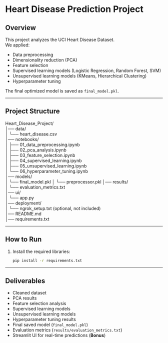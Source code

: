 # Heart Disease Prediction Project

## Overview
This project analyzes the UCI Heart Disease Dataset.  
We applied:
- Data preprocessing
- Dimensionality reduction (PCA)
- Feature selection
- Supervised learning models (Logistic Regression, Random Forest, SVM)
- Unsupervised learning models (KMeans, Hierarchical Clustering)
- Hyperparameter tuning

The final optimized model is saved as `final_model.pkl`.

---

## Project Structure
Heart_Disease_Project/  
│── data/  
│   └── heart_disease.csv  
│── notebooks/  
│   ├── 01_data_preprocessing.ipynb  
│   ├── 02_pca_analysis.ipynb  
│   ├── 03_feature_selection.ipynb  
│   ├── 04_supervised_learning.ipynb  
│   ├── 05_unsupervised_learning.ipynb  
│   └── 06_hyperparameter_tuning.ipynb  
│── models/  
│   └── final_model.pkl 
│   └── preprocessor.pkl
│── results/  
│   └── evaluation_metrics.txt  
│── ui/  
│   └── app.py  
│── deployment/  
│   └── ngrok_setup.txt (optional, not included)  
│── README.md  
│── requirements.txt  

---

## How to Run
1. Install the required libraries:
   ```bash
   pip install -r requirements.txt

---

## Deliverables
- Cleaned dataset  
- PCA results  
- Feature selection analysis  
- Supervised learning models  
- Unsupervised learning models  
- Hyperparameter tuning results  
- Final saved model (`final_model.pkl`)  
- Evaluation metrics (`results/evaluation_metrics.txt`)  
- Streamlit UI for real-time predictions (**Bonus**) 
